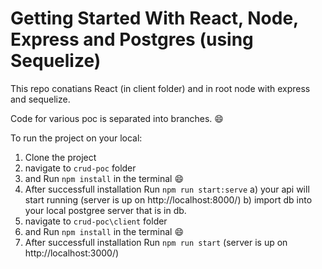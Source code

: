 # Getting Started With React, Node, Express and Postgres (using Sequelize)

This repo conatians React (in client folder) and in root node with express and sequelize.

Code for various poc is separated into branches. 😄 

To run the project on your local:
1) Clone the project
2) navigate to `crud-poc` folder
3) and Run `npm install` in the terminal 😄
4) After successfull installation Run `npm run start:serve`
    a) your api will start running (server is up on http://localhost:8000/) 
    b) import db into your local postgree server that is in db.
5) navigate to `crud-poc\client` folder
6) and Run `npm install` in the terminal 😄
7) After successfull installation Run `npm run start` (server is up on http://localhost:3000/) 
